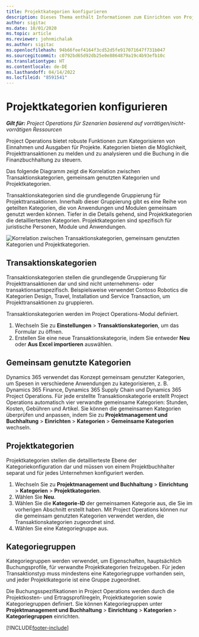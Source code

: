 ```yaml
---
title: Projektkategorien konfigurieren
description: Dieses Thema enthält Informationen zum Einrichten von Projektkategorien.
author: sigitac
ms.date: 10/01/2020
ms.topic: article
ms.reviewer: johnmichalak
ms.author: sigitac
ms.openlocfilehash: 94b66feef4164f3cd52d5fe917071647f731b047
ms.sourcegitcommit: c0792bd65d92db25e0e8864879a19c4b93efb10c
ms.translationtype: HT
ms.contentlocale: de-DE
ms.lasthandoff: 04/14/2022
ms.locfileid: "8591541"
---
```

# <a name="configure-project-categories"></a>Projektkategorien konfigurieren

_**Gilt für:** Project Operations für Szenarien basierend auf vorrätigen/nicht-vorrätigen Ressourcen_

Project Operations bietet robuste Funktionen zum Kategorisieren von Einnahmen und Ausgaben für Projekte. Kategorien bieten die Möglichkeit, Projekttransaktionen zu melden und zu analysieren und die Buchung in die Finanzbuchhaltung zu steuern.

Das folgende Diagramm zeigt die Korrelation zwischen Transaktionskategorien, gemeinsam genutzten Kategorien und Projektkategorien. 

Transaktionskategorien sind die grundlegende Gruppierung für Projekttransaktionen. Innerhalb dieser Gruppierung gibt es eine Reihe von geteilten Kategorien, die von Anwendungen und Modulen gemeinsam genutzt werden können. Tiefer in die Details gehend, sind Projektkategorien die detailliertesten Kategorien. Projektkategorien sind spezifisch für juristische Personen, Module und Anwendungen.

![Korrelation zwischen Transaktionskategorien, gemeinsam genutzten Kategorien und Projektkategorien.](media/project-categories.png)

## <a name="transaction-categories"></a>Transaktionskategorien

Transaktionskategorien stellen die grundlegende Gruppierung für Projekttransaktionen dar und sind nicht unternehmens- oder transaktionsartspezifisch. Beispielsweise verwendet Contoso Robotics die Kategorien Design, Travel, Installation und Service Transaction, um Projekttransaktionen zu gruppieren.

Transaktionskategorien werden im Project Operations-Modul definiert. 
1. Wechseln Sie zu **Einstellungen** \> **Transaktionskategorien**, um das Formular zu öffnen. 
2. Erstellen Sie eine neue Transaktionskategorie, indem Sie entweder **Neu** oder **Aus Excel importieren** auswählen.

## <a name="shared-categories"></a>Gemeinsam genutzte Kategorien

Dynamics 365 verwendet das Konzept gemeinsam genutzter Kategorien, um Spesen in verschiedene Anwendungen zu kategorisieren, z. B. Dynamics 365 Finance, Dynamics 365 Supply Chain und Dynamics 365 Project Operations. Für jede erstellte Transaktionskategorie erstellt Project Operations automatisch vier verwandte gemeinsame Kategorien: Stunden, Kosten, Gebühren und Artikel. Sie können die gemeinsamen Kategorien überprüfen und anpassen, indem Sie zu **Projektmanagement und Buchhaltung** \> **Einrichten** \> **Kategorien** \> **Gemeinsame Kategorien** wechseln.

## <a name="project-categories"></a>Projektkategorien

Projektkategorien stellen die detaillierteste Ebene der Kategoriekonfiguration dar und müssen von einem Projektbuchhalter separat und für jedes Unternehmen konfiguriert werden.

1. Wechseln Sie zu **Projektmanagement und Buchhaltung** \> **Einrichtung** \> **Kategorien** \> **Projektkategorien**.
2. Wählen Sie **Neu**.
3. Wählen Sie die **Kategorie-ID** der gemeinsamen Kategorie aus, die Sie im vorherigen Abschnitt erstellt haben. Mit Project Operations können nur die gemeinsam genutzten Kategorien verwendet werden, die Transaktionskategorien zugeordnet sind.
4. Wählen Sie eine Kategoriegruppe aus.

## <a name="category-groups"></a>Kategoriegruppen

Kategoriegruppen werden verwendet, um Eigenschaften, hauptsächlich Buchungsprofile, für verwandte Projektkategorien freizugeben. Für jeden Transaktionstyp muss mindestens eine Kategoriegruppe vorhanden sein, und jeder Projektkategorie ist eine Gruppe zugeordnet.

Die Buchungsspezifikationen in Project Operations werden durch die Projektkosten- und Ertragsprofilregeln, Projektkategorien sowie Kategoriegruppen definiert. Sie können Kategoriegruppen unter **Projektmanagement und Buchhaltung** \> **Einrichtung** \> **Kategorien** \> **Kategoriegruppen** einrichten.


[!INCLUDE[footer-include](../includes/footer-banner.md)]
